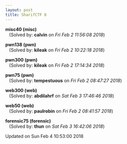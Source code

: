 ```yaml
---
layout: post
title: SharifCTF 8
---
```


<!--break-->

**misc40 (misc)**  
&nbsp;&nbsp;&nbsp;(Solved by: **calvin** on _Fri Feb  2 11:56:08 2018_)  
  
**pwn138 (pwn)**  
&nbsp;&nbsp;&nbsp;(Solved by: **kileak** on _Fri Feb  2 10:22:18 2018_)  
  
**pwn300 (pwn)**  
&nbsp;&nbsp;&nbsp;(Solved by: **kileak** on _Fri Feb  2 17:14:34 2018_)  
  
**pwn75 (pwn)**  
&nbsp;&nbsp;&nbsp;(Solved by: **tempestuous** on _Fri Feb  2 08:47:27 2018_)  
  
**web300 (web)**  
&nbsp;&nbsp;&nbsp;(Solved by: **abdilahrf** on _Sat Feb  3 17:46:46 2018_)  
  
**web50 (web)**  
&nbsp;&nbsp;&nbsp;(Solved by: **paulrobin** on _Fri Feb  2 08:41:57 2018_)  
  
**forensic75 (forensic)**  
&nbsp;&nbsp;&nbsp;(Solved by: **thun** on _Sat Feb  3 16:42:06 2018_)  
  


Updated on Sun Feb  4 10:53:00 2018
